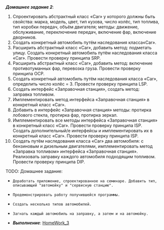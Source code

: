 ***Домашнее задание 2***:


1. Спроектировать абстрактный класс «Car» у которого должны быть свойства: марка, модель, цвет, тип кузова, число колёс, тип топлива, тип коробки передач, объём двигателя; методы: движение, обслуживание, переключение передач, включение фар, включение дворников.
2. Создать конкретный автомобиль путём наследования класса«Car».
3. Расширить абстрактный класс «Car», добавить метод: подметать улицу. Создать конкретный автомобиль путём наследования класса «Car». Провести проверку принципа SRP.
4. Расширить абстрактный класс «Car», добавить метод: включение противотуманных фар, перевозка груза. Провести проверку принципа OCP.
5. Создать конкретный автомобиль путём наследования класса «Car», определить число колёс = 3. Провести проверку принципа LSP.
6. Создать интерфейс «Заправочная станция», создать метод: заправка топливом.
7. Имплементировать метод интерфейса «Заправочная станция» в конкретный класс «Car».
8. Добавить в интерфейс «Заправочная станция» методы: протирка лобового стекла, протирка фар, протирка зеркал.
9. Имплементировать все методы интерфейса «Заправочная станция» в конкретный класс «Car». Провести проверку принципа ISP. Создать дополнительный/е интерфейсы и имплементировать их в конкретный класс «Car». Провести проверку принципа ISP.
10. Создать путём наследования класса «Car» два автомобиля: с бензиновым и дизельным двигателями, имплементировать метод «Заправка топливом» интерфейса «Заправочная станция». Реализовать заправку каждого автомобиля подходящим топливом. Провести проверку принципа DIP.

TODO: Домашнее задание:
 *     Доработать приложение, спроектированное на семинаре. Добавить тип, описывающий "автомойку" и "сервисную станцию".
 *     Продемонстрировать работу получившейся программы.
 *     Cоздать несколько типов автомобилей.
 *     Загнать каждый автомобиль на заправку, а затем и на автомойку.
 
    

 * ***Выполнение***: [HomeWork_3](https://github.com/STGorbunovDA/SoftwareArchitecture/tree/main/HomeWork_3/CarService/CarService)
